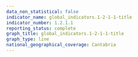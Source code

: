 ```yaml
---
data_non_statistical: false
indicator_name: global_indicators.1-2-1-1-title
indicator_number: 1.2.1.1
reporting_status: complete
graph_title: global_indicators.1-2-1-1-title
graph_type: line
national_geographical_coverage: Cantabria
---
```

